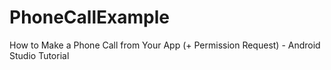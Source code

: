 # PhoneCallExample
How to Make a Phone Call from Your App (+ Permission Request) - Android Studio Tutorial